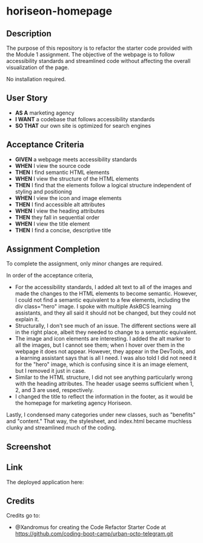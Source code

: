 # horiseon-homepage

## Description

The purpose of this repository is to refactor the starter code provided with the Module 1 assignment. The objective of the webpage is to follow accessibility standards and streamlined code without affecting the overall visualization of the page. 

No installation required.

## User Story

* **AS A** marketing agency
* **I WANT** a codebase that follows accessibility standards
* **SO THAT** our own site is optimized for search engines


## Acceptance Criteria

* **GIVEN** a webpage meets accessibility standards
* **WHEN** I view the source code
* **THEN** I find semantic HTML elements
* **WHEN** I view the structure of the HTML elements
* **THEN** I find that the elements follow a logical structure independent of styling and positioning
* **WHEN** I view the icon and image elements
* **THEN** I find accessible alt attributes
* **WHEN** I view the heading attributes
* **THEN** they fall in sequential order
* **WHEN** I view the title element
* **THEN** I find a concise, descriptive title

## Assignment Completion

To complete the assignment, only minor changes are required. 

In order of the acceptance criteria,
* For the accessibility standards, I added alt text to all of the images and made the changes to the HTML elements to become semantic. However, I could not find a semantic equivalent to a few elements, including the div class="hero" image. I spoke with multiple AskBCS learning assistants, and they all said it should not be changed, but they could not explain it.
* Structurally, I don't see much of an issue. The different sections were all in the right place, albeit they needed to change to a semantic equivalent. 
* The image and icon elements are interesting. I added the alt marker to all the images, but I cannot see them; when I hover over them in the webpage it does not appear. However, they appear in the DevTools, and a learning assistant says that is all I need. I was also told I did not need it for the "hero" image, which is confusing since it is an image element, but I removed it just in case. 
* Similar to the HTML structure, I did not see anything particularly wrong with the heading attributes. The header usage seems sufficient when 1, 2, and 3 are used, respectively. 
* I changed the title to reflect the information in the footer, as it would be the homepage for marketing agency Horiseon.

Lastly, I condensed many categories under new classes, such as "benefits" and "content." That way, the stylesheet, and index.html became muchless clunky and streamlined much of the coding. 

## Screenshot

## Link

The deployed application here: 
## Credits

Credits go to:
* @Xandromus for creating the Code Refactor Starter Code at https://github.com/coding-boot-camp/urban-octo-telegram.git